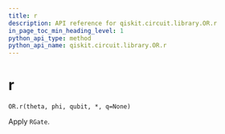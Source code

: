 ```yaml
---
title: r
description: API reference for qiskit.circuit.library.OR.r
in_page_toc_min_heading_level: 1
python_api_type: method
python_api_name: qiskit.circuit.library.OR.r
---
```


# r

<span id="qiskit.circuit.library.OR.r" />

`OR.r(theta, phi, qubit, *, q=None)`

Apply `RGate`.

